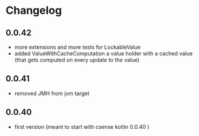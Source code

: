# Changelog

## 0.0.42

- more extensions and more tests for LockableValue
- added ValueWithCacheComputation a value holder with a cached value (that gets computed on every update to the value)

## 0.0.41

- removed JMH from jvm target

## 0.0.40

- first version (meant to start with csense kotlin 0.0.40 )